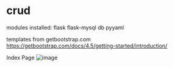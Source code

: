 # crud

modules installed: 
flask
flask-mysql db
pyyaml

templates from getbootstrap.com
https://getbootstrap.com/docs/4.5/getting-started/introduction/



Index Page
![image](https://user-images.githubusercontent.com/60088090/96366179-829ce480-1178-11eb-960f-dd3265a10008.png)

